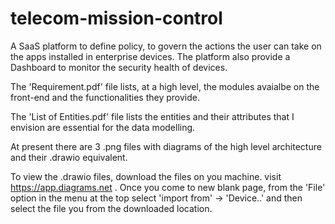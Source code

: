 # telecom-mission-control
A SaaS platform to define policy, to govern the actions the user can take on the apps installed in enterprise devices. The platform also provide a Dashboard to monitor the security health of devices.

The 'Requirement.pdf' file lists, at a high level, the modules avaialbe on the front-end and the functionalities they provide.

The 'List of Entities.pdf' file lists the entities and their attributes that I envision are essential for the data modelling.

At present there are 3 .png files with diagrams of the high level architecture and their .drawio equivalent.

To view the .drawio files, download the files on you machine. visit https://app.diagrams.net . Once you come to new blank page, from the 'File' option in the menu at the top select 'import from' -> 'Device..' and then select the file you from the downloaded location.
